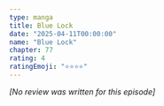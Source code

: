 ```yaml
---
type: manga
title: Blue Lock
date: "2025-04-11T00:00:00"
name: "Blue Lock"
chapter: 77
rating: 4
ratingEmoji: "⭐️⭐️⭐️⭐️"
---
```


_[No review was written for this episode]_